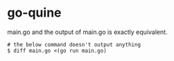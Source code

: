 # go-quine
main.go and the output of main.go is exactly equivalent.

```console
# the below command doesn't output anything
$ diff main.go <(go run main.go)
```
